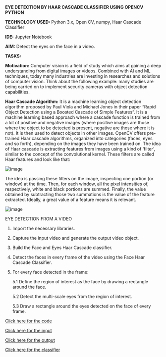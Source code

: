 **EYE DETECTION BY HAAR CASCADE CLASSIFIER USING OPENCV PYTHON**

**TECHNOLOGY USED:** Python 3.x, Open CV, numpy, Haar Cascade Classifier

**IDE:** Jupyter Notebook

**AIM:** Detect the eyes on the face in a video.

**TASKS:**

**Motivation:** Computer vision is a field of study which aims at gaining a deep understanding from digital images or videos. Combined with AI and ML techniques, today many industries are investing in researches and solutions of computer vision. Think about the following example: many studies are being carried on to implement security cameras with object detection capabilities.

__Haar Cascade Algorithm:__ It is a machine learning object detection algorithm proposed by Paul Viola and Michael Jones in their paper “Rapid Object Detection using a Boosted Cascade of Simple Features”. It is a machine learning based approach where a cascade function is trained from a lot of positive and negative images (where positive images are those where the object to be detected is present, negative are those where it is not). It is then used to detect objects in other images. OpenCV offers pre-trained Haar cascade algorithms, organized into categories (faces, eyes and so forth), depending on the images they have been trained on. The idea of Haar cascade is extracting features from images using a kind of ‘filter’, similar to the concept of the convolutional kernel. These filters are called Haar features and look like that:

![image](https://user-images.githubusercontent.com/38240162/75839689-4cfde380-5dc1-11ea-9152-ce6483517eaa.png)

The idea is passing these filters on the image, inspecting one portion (or window) at the time. Then, for each window, all the pixel intensities of, respectively, white and black portions are summed. Finally, the value obtained by subtracting those two summations is the value of the feature extracted. Ideally, a great value of a feature means it is relevant.


![image](https://user-images.githubusercontent.com/38240162/75839916-dad9ce80-5dc1-11ea-89f4-efbd158b98fb.png)



EYE DETECTION FROM A VIDEO

1. Import the necessary libraries.
2. Capture the input video and generate the output video object.
3. Build the Face and Eyes Haar Cascade classifier. 
4. Detect the faces in every frame of the video using the Face Haar Cascade Classifier.
5. For every face detected in the frame:
	
   5.1 Define the region of interest as the face by drawing a rectangle around the face.
	
   5.2 Detect the multi-scale eyes from the region of interest.
	
   5.3 Draw a rectangle around the eyes detected on the face of every frame.

[Click here for the code](https://github.com/ktyagi12/OpenCV_Py/tree/master/Eye_Detection/code)

[Click here for the input](https://github.com/ktyagi12/OpenCV_Py/tree/master/Eye_Detection/input)

[Click here for the output](https://github.com/ktyagi12/OpenCV_Py/tree/master/Eye_Detection/output)

[Click here for the classifier](https://github.com/ktyagi12/OpenCV_Py/tree/master/Eye_Detection/Classifier)
